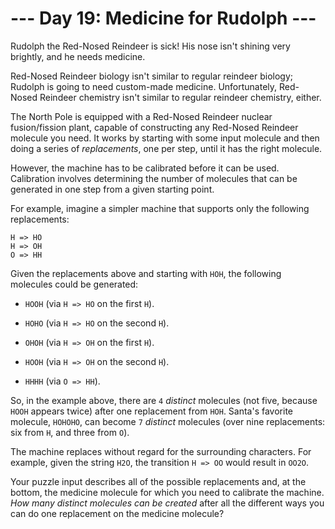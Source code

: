 # --- Day 19: Medicine for Rudolph ---

Rudolph the Red-Nosed Reindeer is sick!  His nose isn't shining very brightly, and he needs medicine.

Red-Nosed Reindeer biology isn't similar to regular reindeer biology; Rudolph is going to need custom-made medicine.  Unfortunately, Red-Nosed Reindeer chemistry isn't similar to regular reindeer chemistry, either.

The North Pole is equipped with a Red-Nosed Reindeer nuclear fusion/fission plant, capable of constructing any Red-Nosed Reindeer molecule you need.  It works by starting with some input molecule and then doing a series of *replacements*, one per step, until it has the right molecule.

However, the machine has to be calibrated before it can be used.  Calibration involves determining the number of molecules that can be generated in one step from a given starting point.

For example, imagine a simpler machine that supports only the following replacements:

```
H => HO
H => OH
O => HH

```

Given the replacements above and starting with `HOH`, the following molecules could be generated:


 - `HOOH` (via `H => HO` on the first `H`).

 - `HOHO` (via `H => HO` on the second `H`).

 - `OHOH` (via `H => OH` on the first `H`).

 - `HOOH` (via `H => OH` on the second `H`).

 - `HHHH` (via `O => HH`).


So, in the example above, there are `4` *distinct* molecules (not five, because `HOOH` appears twice) after one replacement from `HOH`. Santa's favorite molecule, `HOHOHO`, can become `7` *distinct* molecules (over nine replacements: six from `H`, and three from `O`).

The machine replaces without regard for the surrounding characters.  For example, given the string `H2O`, the transition `H => OO` would result in `OO2O`.

Your puzzle input describes all of the possible replacements and, at the bottom, the medicine molecule for which you need to calibrate the machine.  *How many distinct molecules can be created* after all the different ways you can do one replacement on the medicine molecule?

